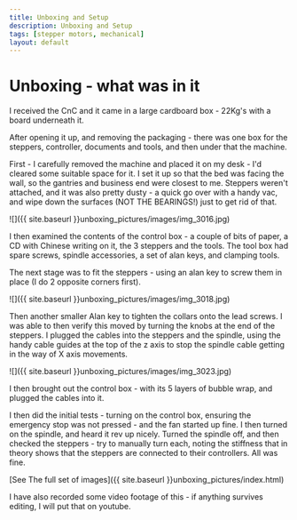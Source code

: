 ```yaml
---
title: Unboxing and Setup
description: Unboxing and Setup
tags: [stepper motors, mechanical]
layout: default
---
```

# Unboxing - what was in it

I received the CnC and it came in a large cardboard box - 22Kg's with a board underneath it. 

After opening it up, and removing the packaging - there was one box for the steppers, controller, documents and tools, and then under that the machine.

First - I carefully removed the machine and placed it on my desk - I'd cleared some suitable space for it. I set it up so that the bed was facing the wall, so the gantries and business end were closest to me. Steppers weren't attached, and it was also pretty dusty - a quick go over with a handy vac, and wipe down the surfaces (NOT THE BEARINGS!) just to get rid of that.

![]({{ site.baseurl }}unboxing_pictures/images/img_3016.jpg)

I then examined the contents of the control box - a couple of bits of paper, a CD with Chinese writing on it, the 3 steppers and the tools. The tool box had spare screws, spindle accessories, a set of alan keys, and clamping tools.

The next stage was to fit the steppers - using an alan key to screw them in place (I do 2 opposite corners first).

![]({{ site.baseurl }}unboxing_pictures/images/img_3018.jpg)

Then another smaller Alan key to tighten the collars onto the lead screws. I was able to then verify this moved by turning the knobs at the end of the steppers. I plugged the cables into the steppers and the spindle, using the handy cable guides at the top of the z axis to stop the spindle cable getting in the way of X axis movements.

![]({{ site.baseurl }}unboxing_pictures/images/img_3023.jpg)

I then brought out the control box - with its 5 layers of bubble wrap, and plugged the cables into it. 

I then did the initial tests - turning on the control box, ensuring the emergency stop was not pressed - and the fan started up fine. I then turned on the spindle, and heard it rev up nicely. Turned the spindle off, and then checked the steppers - try to manually turn each, noting the stiffness that in theory shows that the steppers are connected to their controllers. All was fine.

[See The full set of images]({{ site.baseurl }}unboxing_pictures/index.html)

I have also recorded some video footage of this - if anything survives editing, I will put that on youtube.
